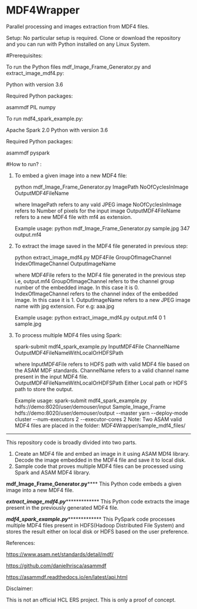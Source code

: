 # MDF4Wrapper
Parallel processing and images extraction from MDF4 files.

Setup:
No particular setup is required. Clone or download the repository and you can run with Python installed on any Linux System.

#Prerequisites:

To run the Python files mdf_Image_Frame_Generator.py and extract_image_mdf4.py:

Python with version 3.6

Required Python packages:

asammdf
PIL
numpy

To run mdf4_spark_example.py:

Apache Spark 2.0
Python with version 3.6

Required Python packages:

asammdf
pyspark 

#How to run? :

1) To embed a given image into a new MDF4 file:

   python mdf_Image_Frame_Generator.py ImagePath NoOfCyclesInImage OutputMDF4FileName
   
   where ImagePath refers to any vald JPEG image 
         NoOfCyclesInImage refers to Number of pixels for the input image
         OutputMDF4FileName refers to a new MDF4 file with mf4 as extension.
         
   Example usage: python mdf_Image_Frame_Generator.py sample.jpg 347 output.mf4
  
2) To extract the image saved in the MDF4 file generated in previous step:

   python extract_image_mdf4.py MDF4File GroupOfImageChannel IndexOfImageChannel OutputImageName
   
   where MDF4File refers to the MDF4 file generated in the previous step i.e, output.mf4
         GroupOfImageChannel refers to the channel group number of the embedded image. In this case it is 0.
         IndexOfImageChannel refers to the channel index of the embedded image. In this case it is 1.
         OutputImageName refers to a new JPEG image name with jpg extension. For e.g: aaa.jpg
         
   Example usage: python extract_image_mdf4.py output.mf4 0 1 sample.jpg
            
3) To process multiple MDF4 files using Spark:

   spark-submit mdf4_spark_example.py InputMDF4File ChannelName OutputMDF4FileNameWithLocalOrHDFSPath
   
   where InputMDF4File refers to HDFS path with valid MDF4 file based on the ASAM MDF standards.
         ChannelName refers to a valid channel name present in the input MDF4 file.
         OutputMDF4FileNameWithLocalOrHDFSPath Either Local path or HDFS path to store the output.
         
   Example usage: spark-submit mdf4_spark_example.py hdfs://demo:8020/user/demouser/input Sample_Image_Frame hdfs://demo:8020/user/demouser/output --master yarn --deploy-mode cluster --num-executors 2 --executor-cores 2
   Note: Two ASAM valid MDF4 files are placed in the folder: MDF4Wrapper/sample_mdf4_files/
   
    


************************************************************************************************
This repository code is broadly divided into two parts.

1. Create an MDF4 file and embed an image in it using ASAM MDf4 library. Decode the image embedded in the MDF4 file and save it to local disk.
2. Sample code that proves multiple MDF4 files can be processed using Spark and ASAM MDF4 library.

********mdf_Image_Frame_Generator.py************
This Python code embeds a given image into a new MDF4 file.

*******extract_image_mdf4.py********************
This Python code extracts the image present in the previously generated MDF4 file.

*******mdf4_spark_example.py********************
This PySpark code processes multiple MDF4 files present in HDFS(Hadoop Distributed File System) and stores the result either on local disk or HDFS based on the user preference.

References:

https://www.asam.net/standards/detail/mdf/

https://github.com/danielhrisca/asammdf

https://asammdf.readthedocs.io/en/latest/api.html

Disclaimer:

This is not an official HCL ERS project.
This is only a proof of concept.
